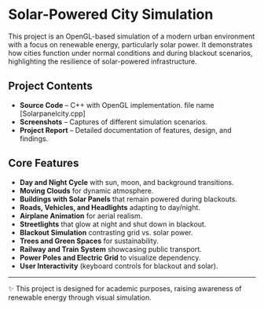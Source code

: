 # Solar-Powered City Simulation  

This project is an OpenGL-based simulation of a modern urban environment with a focus on renewable energy, particularly solar power.
It demonstrates how cities function under normal conditions and during blackout scenarios, highlighting the resilience of solar-powered infrastructure.  

## Project Contents  
- **Source Code** – C++ with OpenGL implementation.  file name [Solarpanelcity.cpp]
- **Screenshots** – Captures of different simulation scenarios.  
- **Project Report** – Detailed documentation of features, design, and findings.  

## Core Features  
- **Day and Night Cycle** with sun, moon, and background transitions.  
- **Moving Clouds** for dynamic atmosphere.  
- **Buildings with Solar Panels** that remain powered during blackouts.  
- **Roads, Vehicles, and Headlights** adapting to day/night.  
- **Airplane Animation** for aerial realism.  
- **Streetlights** that glow at night and shut down in blackout.  
- **Blackout Simulation** contrasting grid vs. solar power.  
- **Trees and Green Spaces** for sustainability.  
- **Railway and Train System** showcasing public transport.  
- **Power Poles and Electric Grid** to visualize dependency.  
- **User Interactivity** (keyboard controls for blackout and solar).  


---

✨ This project is designed for academic purposes, raising awareness of renewable energy through visual simulation.  
